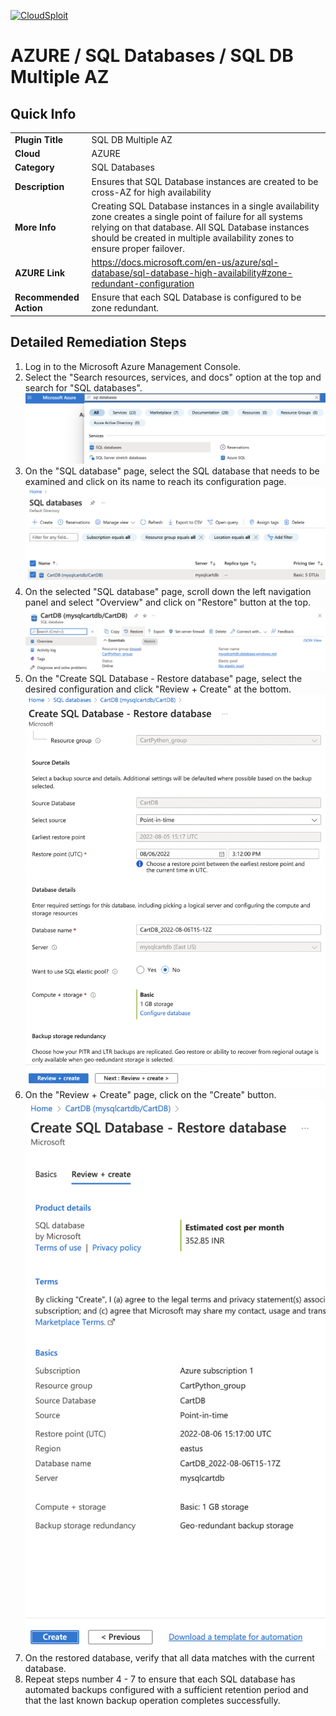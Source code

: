 [![CloudSploit](https://cloudsploit.com/img/logo-new-big-text-100.png "CloudSploit")](https://cloudsploit.com)

# AZURE / SQL Databases / SQL DB Multiple AZ

## Quick Info

| | |
|-|-|
| **Plugin Title** | SQL DB Multiple AZ |
| **Cloud** | AZURE |
| **Category** | SQL Databases |
| **Description** | Ensures that SQL Database instances are created to be cross-AZ for high availability |
| **More Info** | Creating SQL Database instances in a single availability zone creates a single point of failure for all systems relying on that database. All SQL Database instances should be created in multiple availability zones to ensure proper failover. |
| **AZURE Link** | https://docs.microsoft.com/en-us/azure/sql-database/sql-database-high-availability#zone-redundant-configuration |
| **Recommended Action** | Ensure that each SQL Database is configured to be zone redundant. |

## Detailed Remediation Steps
1. Log in to the Microsoft Azure Management Console.
2. Select the "Search resources, services, and docs" option at the top and search for "SQL databases". </br> <img src="/resources/azure/sqldatabases/db-restorable/step2.png"/>
3. On the "SQL database" page, select the SQL database that needs to be examined and click on its name to reach its configuration page.</br> <img src="/resources/azure/sqldatabases/db-restorable/step3.png"/>
4. On the selected "SQL database" page, scroll down the left navigation panel and select "Overview" and click on "Restore" button at the top.</br> <img src="/resources/azure/sqldatabases/db-restorable/step4.png"/>
5. On the "Create SQL Database - Restore database" page, select the desired configuration and click "Review + Create" at the bottom.</br> <img src="/resources/azure/sqldatabases/db-restorable/step5.png"/>
6. On the "Review + Create" page, click on the "Create" button.</br> <img src="/resources/azure/sqldatabases/db-restorable/step6.png"/>
7. On the restored database, verify that all data matches with the current database.
8. Repeat steps number 4 - 7 to ensure that each SQL database has automated backups configured with a sufficient retention period and that the last known backup operation completes successfully.</br>

